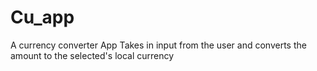 # Cu_app
A currency converter App
Takes in input from the user and converts the amount to the selected's local currency
